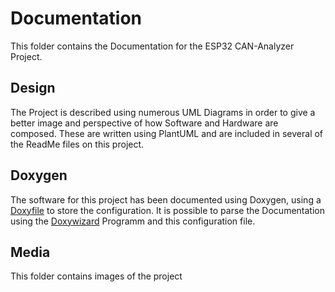 # Documentation
This folder contains the Documentation for the ESP32 CAN-Analyzer Project. 

## Design
The Project is described using numerous UML Diagrams in order to give a better image and perspective of how Software and Hardware are composed. These are written using PlantUML and are included in several of the ReadMe files on this project. 

## Doxygen
The software for this project has been documented using Doxygen, using a [Doxyfile](./doxyfile) to store the configuration. 
It is possible to parse the Documentation using the [Doxywizard](https://www.doxygen.nl/download.html) Programm and this configuration file.

## Media
This folder contains images of the project